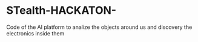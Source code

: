 # STealth-HACKATON-
Code of the AI platform to analize the objects around us and discovery the electronics inside them
